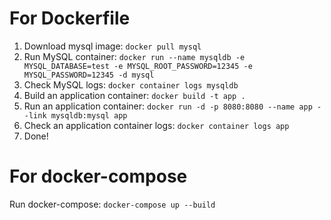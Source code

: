 # For Dockerfile
1. Download mysql image: ```docker pull mysql```
2. Run MySQL container: ```docker run --name mysqldb -e MYSQL_DATABASE=test -e MYSQL_ROOT_PASSWORD=12345 -e MYSQL_PASSWORD=12345 -d mysql```
3. Check MySQL logs: ```docker container logs mysqldb```
4. Build an application container: ```docker build -t app .```
5. Run an application container: ```docker run -d -p 8080:8080 --name app --link mysqldb:mysql app```
6. Check an application container logs: ```docker container logs app```
7. Done!

# For docker-compose
Run docker-compose: ```docker-compose up --build```

